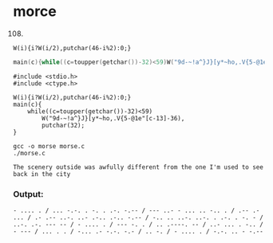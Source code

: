 # morce 
108.

`W(i){i?W(i/2),putchar(46-i%2):0;}` 

```c
main(c){while((c=toupper(getchar())-32)<59)W("9d-~!a^}J}[y*~ho,.V{5-@1e"[c-13]-36);}
```

```
#include <stdio.h>
#include <ctype.h>

W(i){i?W(i/2),putchar(46-i%2):0;}
main(c){
    while((c=toupper(getchar())-32)<59)
        W("9d-~!a^}J}[y*~ho,.V{5-@1e"[c-13]-36),
        putchar(32);
}
```
```
gcc -o morse morse.c
./morse.c
```
`The scenery outside was awfully different from the one I'm used to see back in the city`

### Output: 

```
- .... . / ... -.-. . -. . .-. -.-- / --- ..- - ... .. -.. . / .-- .- ... / .- .-- ..-. ..- .-.. .-.. -.-- / -.. .. ..-. ..-. . .-. . -. - / ..-. .-. --- -- / - .... . / --- -. . / .. .----. -- / ..- ... . -.. / - --- / ... . . / -... .- -.-. -.- / .. -. / - .... . / -.-. .. - -.--
```




